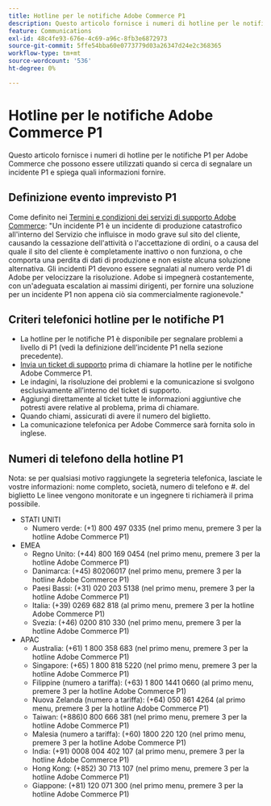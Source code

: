 ```yaml
---
title: Hotline per le notifiche Adobe Commerce P1
description: Questo articolo fornisce i numeri di hotline per le notifiche P1 per Adobe Commerce che possono essere utilizzati quando si cerca di segnalare un incidente P1 e spiega quali informazioni fornire.
feature: Communications
exl-id: 48c4fe93-676e-4c69-a96c-8fb3e6872973
source-git-commit: 5ffe54bba60e0773779d03a26347d24e2c368365
workflow-type: tm+mt
source-wordcount: '536'
ht-degree: 0%

---
```


# Hotline per le notifiche Adobe Commerce P1

Questo articolo fornisce i numeri di hotline per le notifiche P1 per Adobe Commerce che possono essere utilizzati quando si cerca di segnalare un incidente P1 e spiega quali informazioni fornire.

## Definizione evento imprevisto P1

Come definito nei [Termini e condizioni dei servizi di supporto Adobe Commerce](https://www.adobe.com/content/dam/cc/en/legal/terms/enterprise/pdfs/Magento-Support-Services-Terms-and-Conditions.pdf): &quot;Un incidente P1 è un incidente di produzione catastrofico all&#39;interno del Servizio che influisce in modo grave sul sito del cliente, causando la cessazione dell&#39;attività o l&#39;accettazione di ordini, o a causa del quale il sito del cliente è completamente inattivo o non funziona, o che comporta una perdita di dati di produzione e non esiste alcuna soluzione alternativa. Gli incidenti P1 devono essere segnalati al numero verde P1 di Adobe per velocizzare la risoluzione. Adobe si impegnerà costantemente, con un&#39;adeguata escalation ai massimi dirigenti, per fornire una soluzione per un incidente P1 non appena ciò sia commercialmente ragionevole.&quot;

## Criteri telefonici hotline per le notifiche P1

* La hotline per le notifiche P1 è disponibile per segnalare problemi a livello di P1 (vedi la definizione dell’incidente P1 nella sezione precedente).
* [Invia un ticket di supporto](https://experienceleague.adobe.com/docs/commerce-knowledge-base/kb/help-center-guide/magento-help-center-user-guide.html?lang=en#submit-ticket) prima di chiamare la hotline per le notifiche Adobe Commerce P1.
* Le indagini, la risoluzione dei problemi e la comunicazione si svolgono esclusivamente all’interno del ticket di supporto.
* Aggiungi direttamente al ticket tutte le informazioni aggiuntive che potresti avere relative al problema, prima di chiamare.
* Quando chiami, assicurati di avere il numero del biglietto.
* La comunicazione telefonica per Adobe Commerce sarà fornita solo in inglese.

## Numeri di telefono della hotline P1

Nota: se per qualsiasi motivo raggiungete la segreteria telefonica, lasciate le vostre informazioni: nome completo, società, numero di telefono e #. del biglietto Le linee vengono monitorate e un ingegnere ti richiamerà il prima possibile.

* STATI UNITI
   * Numero verde: (+1) 800 497 0335 (nel primo menu, premere 3 per la hotline Adobe Commerce P1)
* EMEA
   * Regno Unito: (+44) 800 169 0454 (nel primo menu, premere 3 per la hotline Adobe Commerce P1)
   * Danimarca: (+45) 80206017 (nel primo menu, premere 3 per la hotline Adobe Commerce P1)
   * Paesi Bassi: (+31) 020 203 5138 (nel primo menu, premere 3 per la hotline Adobe Commerce P1)
   * Italia: (+39) 0269 682 818 (al primo menu, premere 3 per la hotline Adobe Commerce P1)
   * Svezia: (+46) 0200 810 330 (nel primo menu, premere 3 per la hotline Adobe Commerce P1)
* APAC
   * Australia: (+61) 1 800 358 683 (nel primo menu, premere 3 per la hotline Adobe Commerce P1)
   * Singapore: (+65) 1 800 818 5220 (nel primo menu, premere 3 per la hotline Adobe Commerce P1)
   * Filippine (numero a tariffa): (+63) 1 800 1441 0660 (al primo menu, premere 3 per la hotline Adobe Commerce P1)
   * Nuova Zelanda (numero a tariffa): (+64) 050 861 4264 (al primo menu, premere 3 per la hotline Adobe Commerce P1)
   * Taiwan: (+886)0 800 666 381 (nel primo menu, premere 3 per la hotline Adobe Commerce P1)
   * Malesia (numero a tariffa): (+60) 1800 220 120 (nel primo menu, premere 3 per la hotline Adobe Commerce P1)
   * India: (+91) 0008 004 402 107 (al primo menu, premere 3 per la hotline Adobe Commerce P1)
   * Hong Kong: (+852) 30 713 107 (nel primo menu, premere 3 per la hotline Adobe Commerce P1)
   * Giappone: (+81) 120 071 300 (nel primo menu, premere 3 per la hotline Adobe Commerce P1)
